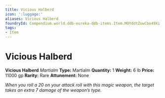```yaml
---
title: Vicious Halberd
icon: ':luggage:'
aliases: Vicious Halberd
foundryId: Compendium.world.ddb-eureka-ddb-items.Item.MOYddtZuwCbo49Xi
tags:
- Item
---
```


# Vicious Halberd

**Vicious Halberd**
_Martialm_
**Type:** Martialm
**Quantity:** 1
**Weight:** 6 lb
**Price:** 11000 gp
**Rarity:** Rare
**Attunement:** None

*When you roll a 20 on your attack roll with this magic weapon, the target takes an extra 7 damage of the weapon’s type.*